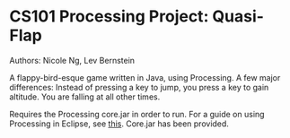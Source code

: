 # CS101 Processing Project: Quasi-Flap

Authors: Nicole Ng, Lev Bernstein

A flappy-bird-esque game written in Java, using Processing. A few major differences:
Instead of pressing a key to jump, you press a key to gain altitude. You are falling at all other times.

Requires the Processing core.jar in order to run.
For a guide on using Processing in Eclipse, see [this](https://happycoding.io/tutorials/java/processing-in-java#add-processing-to-your-classpath).
Core.jar has been provided.
